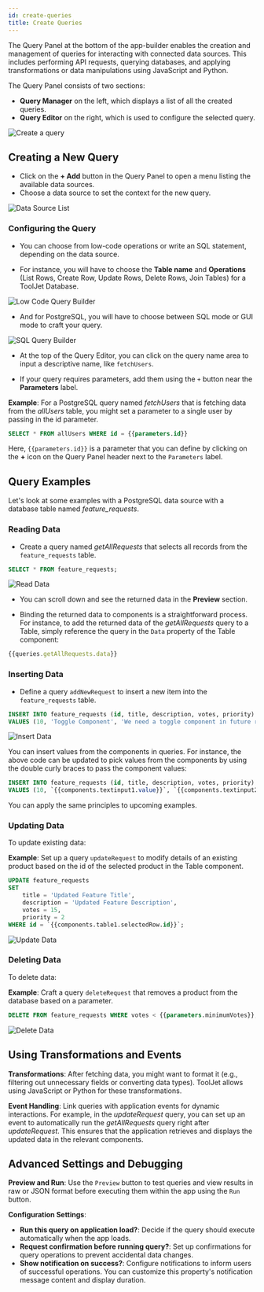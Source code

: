 ```yaml
---
id: create-queries
title: Create Queries
---
```


The Query Panel at the bottom of the app-builder enables the creation and management of queries for interacting with connected data sources. This includes performing API requests, querying databases, and applying transformations or data manipulations using JavaScript and Python.

The Query Panel consists of two sections:
- **Query Manager** on the left, which displays a list of all the created queries.
- **Query Editor** on the right, which is used to configure the selected query.

<div style={{textAlign: 'center', marginBottom:'15px'}}>
    <img className="screenshot-full" src="/img/v2-beta/app-builder/walkthrough/create-queries/query-panel-preview.png" alt="Create a query" />
</div>

## Creating a New Query
- Click on the **+ Add** button in the Query Panel to open a menu listing the available data sources.
- Choose a data source to set the context for the new query.

<div style={{textAlign: 'center', marginBottom:'15px'}}>
    <img className="screenshot-full" src="/img/v2-beta/app-builder/walkthrough/create-queries/data-source-list.png" alt="Data Source List" />
</div>

### Configuring the Query
- You can choose from low-code operations or write an SQL statement, depending on the data source. 

- For instance, you will have to choose the **Table name** and **Operations** (List Rows, Create Row, Update Rows, Delete Rows, Join Tables) for a ToolJet Database. 

<div style={{textAlign: 'center', marginBottom:'15px'}}>
    <img className="screenshot-full" src="/img/v2-beta/app-builder/walkthrough/create-queries/low-code-query-builder.png" alt="Low Code Query Builder" />
</div>

- And for PostgreSQL, you will have to choose between SQL mode or GUI mode to craft your query. 

<div style={{textAlign: 'center', marginBottom:'15px'}}>
    <img className="screenshot-full" src="/img/v2-beta/app-builder/walkthrough/create-queries/sql-query-builder.png" alt="SQL Query Builder" />
</div>

- At the top of the Query Editor, you can click on the query name area to input a descriptive name, like `fetchUsers`.

- If your query requires parameters, add them using the `+` button near the **Parameters** label.

**Example**: For a PostgreSQL query named *fetchUsers* that is fetching data from the *allUsers* table, you might set a parameter to a single user by passing in the id parameter.

```sql
SELECT * FROM allUsers WHERE id = {{parameters.id}}
```

Here, `{{parameters.id}}` is a parameter that you can define by clicking on the **+** icon on the Query Panel header next to the `Parameters` label.

## Query Examples

Let's look at some examples with a PostgreSQL data source with a database table named *feature_requests*.

### Reading Data 
- Create a query named *getAllRequests* that selects all records from the `feature_requests` table.

```sql
SELECT * FROM feature_requests;
```

<div style={{textAlign: 'center', marginBottom:'15px'}}>
    <img className="screenshot-full" src="/img/v2-beta/app-builder/walkthrough/create-queries/read-data.gif" alt="Read Data" />
</div>

- You can scroll down and see the returned data in the **Preview** section.

- Binding the returned data to components is a straightforward process. For instance, to add the returned data of the *getAllRequests* query to a Table, simply reference the query in the `Data` property of the Table component:

```js
{{queries.getAllRequests.data}}
```

### Inserting Data 
- Define a query `addNewRequest` to insert a new item into the `feature_requests` table.

```sql
INSERT INTO feature_requests (id, title, description, votes, priority)
VALUES (10, 'Toggle Component', 'We need a toggle component in future release.', 0, 2);
```

<div style={{textAlign: 'center', marginBottom:'15px'}}>
    <img className="screenshot-full" src="/img/v2-beta/app-builder/walkthrough/create-queries/insert-data.png" alt="Insert Data" />
</div>

You can insert values from the components in queries. For instance, the above code can be updated to pick values from the components by using the double curly braces to pass the component values:

```sql
INSERT INTO feature_requests (id, title, description, votes, priority)
VALUES (10, `{{components.textinput1.value}}`, `{{components.textinput2.value}}`, 0, 2);
```

You can apply the same principles to upcoming examples.

### Updating Data 

To update existing data:

**Example**: Set up a query `updateRequest` to modify details of an existing product based on the id of the selected product in the Table component.

```sql
UPDATE feature_requests
SET 
    title = 'Updated Feature Title',
    description = 'Updated Feature Description',
    votes = 15,
    priority = 2
WHERE id = `{{components.table1.selectedRow.id}}`;
```

<div style={{textAlign: 'center', marginBottom:'15px'}}>
    <img className="screenshot-full" src="/img/v2-beta/app-builder/walkthrough/create-queries/update-data.png" alt="Update Data" />
</div>


### Deleting Data 
To delete data:

**Example**: Craft a query `deleteRequest` that removes a product from the database based on a parameter.

```sql
DELETE FROM feature_requests WHERE votes < {{parameters.minimumVotes}};
```

<div style={{textAlign: 'center', marginBottom:'15px'}}>
    <img className="screenshot-full" src="/img/v2-beta/app-builder/walkthrough/create-queries/delete-data.png" alt="Delete Data" />
</div>

## Using Transformations and Events

**Transformations**: After fetching data, you might want to format it (e.g., filtering out unnecessary fields or converting data types). ToolJet allows using JavaScript or Python for these transformations.

**Event Handling**: Link queries with application events for dynamic interactions. For example, in the *updateRequest* query, you can set up an event to automatically run the *getAllRequests* query right after *updateRequest*. This ensures that the application retrieves and displays the updated data in the relevant components.

## Advanced Settings and Debugging

**Preview and Run**: Use the `Preview` button to test queries and view results in raw or JSON format before executing them within the app using the `Run` button.

**Configuration Settings**:
- **Run this query on application load?**: Decide if the query should execute automatically when the app loads.
- **Request confirmation before running query?**: Set up confirmations for query operations to prevent accidental data changes.
- **Show notification on success?**: Configure notifications to inform users of successful operations. You can customize this property's notification message content and display duration.
